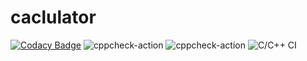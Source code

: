 # caclulator

[![Codacy Badge](https://api.codacy.com/project/badge/Grade/1f630030616449ab80e1d3eb83ac7ec7)](https://app.codacy.com/manual/99002495/caclulator?utm_source=github.com&utm_medium=referral&utm_content=99002495/caclulator&utm_campaign=Badge_Grade_Dashboard)
![cppcheck-action](https://github.com/99002495/caclulator/workflows/cppcheck-action/badge.svg)
![cppcheck-action](https://github.com/99002495/caclulator/workflows/cppcheck-action/badge.svg)
![C/C++ CI](https://github.com/99002495/caclulator/workflows/C/C++%20CI/badge.svg)
